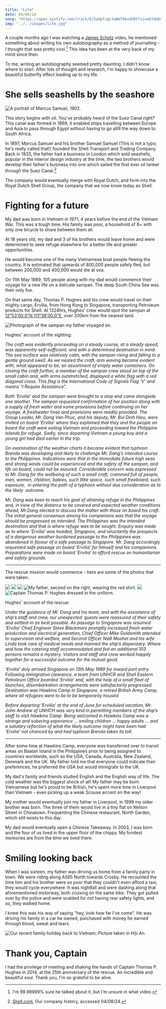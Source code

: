 ```yaml
---
title: "Life"
date: 04/08/24
song: "https://open.spotify.com/track/6i5aXpYzgLYuBmT94udGBY?si=e674d6d7e3fa4bcd4"
img: "../../images/life.jpg"
---
```

A couple months ago I was watching a [James Scholz](https://www.youtube.com/@jvscholz/videos) video, he mentioned something about writing his own autobiography as a method of journalling - I thought that was pretty cool.[^1] This idea has been at the very back of my mind since then.

[^1]: I'm 99.99999% sure he talked about it, but I'm unsure in what video.

To me, writing an autobiography seemed pretty daunting. I didn't know where to start. After lots of thought and research, I'm happy to showcase a beautiful butterfly effect leading up to my life.

# She sells seashells by the seashore

![A portrait of Marcus Samuel, 1902.](../../assets/marcus.jpg)

This story begins with oil. You've probably heard of the Suez Canal right? This canal was formed in 1869, it enabled ships travelling between Europe and Asia to pass through Egypt without having to go alllll the way down to South Africa.

In 1897, Marcus Samuel and his brother Samuel Samuel (This is not a typo, he's really called that!) founded the Shell Transport and Trading Company. Back in 1833, the father had a business in London which sold seashells, popular in the interior design industry at the time, the two brothers would develop their father's business into one which sailed the first ever oil tanker through the Suez Canal.[^2]

[^2]: [Shell.com](https://shell.com), Our company history, accessed 04/08/24.

The company would eventually merge with Royal Dutch, and form into the Royal Dutch Shell Group, the company that we now know today as Shell.

# Fighting for a future

My dad was born in Vietnam in 1971, 4 years before the end of the Vietnam War. This was a tough time. His family was poor, a household of 8+ with only one bicycle to share between them all.

At 18 years old, my dad and 3 of his brothers would leave home and were determined to seek refuge elsewhere for a better life and greater opportunities.

He would become one of the many Vietnamese boat people fleeing the country. It is estimated that upwards of 800,000 people safely fled, but between 200,000 and 400,000 would die at sea.

On 11th May 1989, 105 people along with my dad would commence their voyage for a new life on a delicate sampan. The deep South China Sea was their only foe.

On that same day, Thomas P. Hughes and his crew would travel on their mighty cargo, Ervilia, from Hong Kong to Singapore, transporting Petroleum products for Shell. At 1324hrs, Hughes' crew would spot the sampan at [12°53'00.0"N 111°38'00.0"E](https://maps.app.goo.gl/YmZkJr7nCwvz1Qs96), over 200km from the nearest land.

![Photograph of the sampan my father voyaged on.](../../assets/boat.jpg)

Hughes' account of the sighting:

*The craft was evidently proceeding on a steady course, at a steady speed, was apparently self-sufficient, and with a determined destination in mind. The sea surface was relatively calm, with the sampan rising and falling to a gentle ground swell. As we neared the craft, arm waving became evident with, what appeared to be, an assortment of empty water containers.  On closing the craft further, a member of the sampan crew stood on top of the small cabin and, with arms outstretched, displayed a white flag with a red diagonal cross. This flag is the International Code of Signals Flag ‘V’ and means “I Require Assistance”.*

*Both ‘Ervilia’ and the sampan were brought to a stop and came alongside one another. The sampan requested confirmation of her position along with a supply of fresh water and some provisions before continuing on her voyage. A freshwater hose and provisions were readily provided. The Group Leader, Mr. Dang Van Phuc, and his deputy, Mr. Bui Dinh Hieu, were invited on board ‘Ervilia’ where they explained that they and the people on board the craft were exiting Vietnam and proceeding toward the Philippine Islands for refuge. Sadly, since departing Vietnam a young boy and a young girl had died earlier in the trip.*

*On examination of the weather charts it became evident that typhoon Brenda was developing and likely to challenge Mr. Dang’s intended course to the Philippines. Indications were that in the immediate future high seas and strong winds could be experienced and the safety of the sampan, and life on board, could not be assured. Considerable concern was expressed to Mr. Dang for the wellbeing of such a small craft, crammed full of people, men, women, children, babies, such little space, such small freeboard, such exposure,  in entering the path of a typhoon without due consideration as to the likely  outcome.*

*Mr. Dang was keen to reach his goal of attaining refuge in the Philippines and, in view of the distance to be covered and expected weather conditions ahead, Mr.Dang elected to discuss the matter with those on board his craft. The initial general consensus among his companions was that the voyage should be progressed as intended. The Philippines was the intended destination and that is where refuge was to be sought. Enquiry was made as to where ‘Ervilia’ was headed, Singapore, and reluctantly the prospects of a dangerous weather-burdened passage to the Philippines was abandoned in favour of a safe passage to Singapore. Mr. Dang accordingly requested safe passage on board ‘Ervilia’ for himself and his companions. Preparations were made on board ‘Ervilia’ to afford rescue on humanitarian and safety grounds.*

---

The rescue mission would commence - here are some of the photos that were taken.

![ ](../../assets/rescue1.jpg)
![ ](../../assets/rescue2.jpg)
![ ](../../assets/rescue3.jpg)
![My father, second on the right, wearing the red shirt.](../../assets/rescue4.jpg)
![ ](../../assets/rescue5.jpg)
![Captain Thomas P. Hughes dressed in the uniform.](../../assets/thomas.jpg)

Hughes' account of the rescue:

*Under the guidance of Mr. Dang and his team, and with the assistance of ship’s staff and crew, our unexpected  guests were reassured of their safety and settled-in as best possible. As passage to Singapore was resumed ‘Ervilia’ Chief Engineer Steve Blackmore promptly increased fresh water production and electrical generation, Chief Officer Mike Goldsmith attended to supervision and welfare, and Second Officer Niall Mushet and his wife Linda took care of medical needs and manned the ship’s dispensary. Where and how the catering staff accommodated and fed an additional 103 persons remains a mystery. Visitors and staff and crew worked happily together for a successful outcome for the mutual good.* 

*‘Ervilia’ duly arrived Singapore on 13th May 1989 for inward port entry. Following immigration clearance, a team from UNHCR and Shell Eastern Petroleum Office boarded ‘Ervilia’ and, with the help of a small fleet of launches, disembarkation arrangements were satisfactorily progressed. Destination was Hawkins Camp in Singapore, a retired British Army Camp, where all refugees were to be to be temporarily housed.*

*Before departing ‘Ervilia’ at the end of June for scheduled vacation, Mr. John Andrew of UNHCH was very kind in permitting members of the ship’s staff to visit Hawkins Camp. Being welcomed in Hawkins Camp was a strange and sobering experience … smiling children … happy adults … and a salutary reflection of what the likely outcome might have been had ‘Ervilia’ not chanced by and had typhoon Brenda taken its toll.*

---

After some time at Hawkins Camp, everyone was transferred over to transit areas on Baatan Island in the Philippines prior to being assigned to countries worldwide, such as the USA, Canada, Australia, New Zealand, Denmark and the UK. My father told me that everyone could indicate their preferences, he preferred the USA but would immigrate to the UK.

My dad's family and friends studied English and the English way of life. The cold weather was the biggest shock of all! My father may be born Vietnamese but he's proud to be British, he's spent more time in Liverpool than Vietnam - even picking up a weak Scouse accent on the way!

My mother would eventually join my father in Liverpool, in 1999 my older brother was born. The three of them would live in a tiny flat on Nelson Street in Chinatown. Frequenting the Chinese restaurant, North Garden, which still exists to this day.

My dad would eventually open a Chinese Takeaway. In 2003, I was born and the four of us lived in the upper floor of the chippy. My fondest memories are from the time we lived there.
# Smiling looking back

When I was sixteen, my father was driving us home from a family party in town. We were riding along A565 North towards Crosby. He recounted the time him and his brother were so poor that they couldn't even afford a taxi, they would cycle everywhere. It was nightfall and were dashing along that aforementioned motorway, both cruising on the same bike. They got pulled over by the police and were scalded for not having rear safety lights, and so, they walked home.

I knew this was his way of saying "hey, look how far I've come". He was driving his family in a car he owned, purchased with money he earned through blood, sweat and tears.

![Our recent family holiday back to Vietnam. Picture taken in Hội An.](../../assets/family.jpg)
# Thank you, Captain

I had the privilege of meeting and shaking the hands of Captain Thomas P. Hughes in 2014, at the 25th anniversary of the rescue. An incredible and beautiful soul. Thank you, I'm so grateful to be alive.